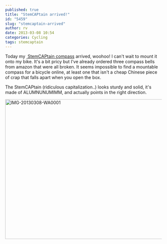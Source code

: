 ```yaml
---
published: true
title: "StemCAPtain arrived!"
id: "5459"
slug: "stemcaptain-arrived"
author: rv
date: 2013-03-08 10:54
categories: Cycling
tags: stemcaptain
---
```

Today my <a href="http://www.stemcaptain.com/products/stemcaptain-compass-3-0-new/" target="_blank"> StemCAPtain compass</a> arrived, woohoo! I can't wait to mount it onto my bike. It's a bit pricy but I've already ordered three compass bells from amazon that were all broken. It seems impossible to find a mountable compass for a bicycle online, at least one that isn't a cheap Chinese piece of crap that falls apart when you open the box.

The StemCAPtain (ridiculous capitalization..) looks sturdy and solid, it's made of ALUMNUNUMIMM, and actually points in the right direction.

<a href="https://s3.amazonaws.com/cfwblog/uploads/2013/03/IMG-20130308-WA0001.jpg"><img class="aligncenter size-large wp-image-5460" alt="IMG-20130308-WA0001" src="https://s3.amazonaws.com/cfwblog/uploads/2013/03/IMG-20130308-WA0001-600x450.jpg" width="600" height="450" /></a>